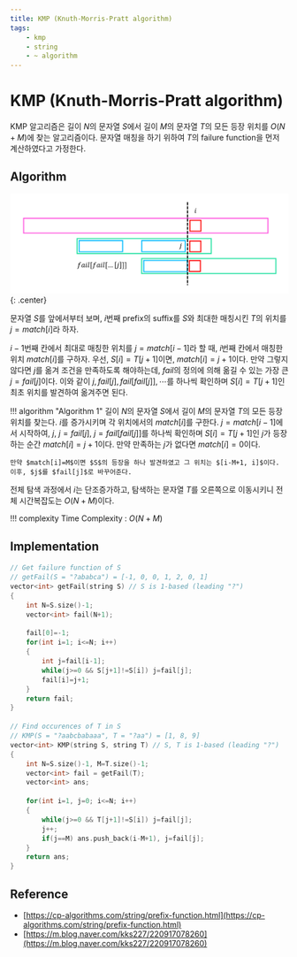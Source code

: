 ```yaml
---
title: KMP (Knuth-Morris-Pratt algorithm)
tags:
    - kmp
    - string
    - ~ algorithm
---
```


# KMP (Knuth-Morris-Pratt algorithm)

KMP 알고리즘은 길이 $N$의 문자열 $S$에서 길이 $M$의 문자열 $T$의 모든 등장 위치를 $O(N+M)$에 찾는 알고리즘이다.
문자열 매칭을 하기 위하여 $T$의 failure function을 먼저 계산하였다고 가정한다.

## Algorithm

![image 1](./1.png){: .center}

문자열 $S$를 앞에서부터 보며, $i$번째 prefix의 suffix를 $S$와 최대한 매칭시킨 $T$의 위치를 $j=match[i]$라 하자.

$i-1$번째 칸에서 최대로 매칭한 위치를 $j=match[i-1]$라 할 때, $i$번째 칸에서 매칭한 위치 $match[i]$를 구하자.
우선, $S[i]=T[j+1]$이면, $match[i]=j+1$이다.
만약 그렇지 않다면 $j$를 옮겨 조건을 만족하도록 해야하는데, $fail$의 정의에 의해 옮길 수 있는 가장 큰 $j=fail[j]$이다.
이와 같이 $j, fail[j], fail[fail[j]], \cdots$를 하나씩 확인하며 $S[i]=T[j+1]$인 최초 위치를 발견하여 옮겨주면 된다.

!!! algorithm "Algorithm 1"
    길이 $N$의 문자열 $S$에서 길이 $M$의 문자열 $T$의 모든 등장 위치를 찾는다.
    $i$를 증가시키며 각 위치에서의 $match[i]$를 구한다.
    $j=match[i-1]$에서 시작하여, $j$, $j=fail[j]$, $j=fail[fail[j]]$를 하나씩 확인하며 $S[i]=T[j+1]$인 $j$가 등장하는 순간 $match[i]=j+1$이다.
    만약 만족하는 $j$가 없다면 $match[i]=0$이다.

    만약 $match[i]=M$이면 $S$의 등장을 하나 발견하였고 그 위치는 $[i-M+1, i]$이다.
    이후, $j$를 $fail[j]$로 바꾸어준다.

전체 탐색 과정에서 $i$는 단조증가하고, 탐색하는 문자열 $T$를 오른쪽으로 이동시키니 전체 시간복잡도는 $O(N+M)$이다.

!!! complexity
    Time Complexity : $O(N+M)$

## Implementation

``` cpp linenums="1"
// Get failure function of S
// getFail(S = "?ababca") = [-1, 0, 0, 1, 2, 0, 1]
vector<int> getFail(string S) // S is 1-based (leading "?")
{
    int N=S.size()-1;
    vector<int> fail(N+1);

    fail[0]=-1;
    for(int i=1; i<=N; i++)
    {
    	int j=fail[i-1];
        while(j>=0 && S[j+1]!=S[i]) j=fail[j];
        fail[i]=j+1;
    }
    return fail;
}

// Find occurences of T in S
// KMP(S = "?aabcbabaaa", T = "?aa") = [1, 8, 9]
vector<int> KMP(string S, string T) // S, T is 1-based (leading "?")
{
    int N=S.size()-1, M=T.size()-1;
	vector<int> fail = getFail(T);
	vector<int> ans;

	for(int i=1, j=0; i<=N; i++)
	{
        while(j>=0 && T[j+1]!=S[i]) j=fail[j];
		j++;
		if(j==M) ans.push_back(i-M+1), j=fail[j];
	}
	return ans;
}
```

## Reference

- [https://cp-algorithms.com/string/prefix-function.html](https://cp-algorithms.com/string/prefix-function.html)
- [https://m.blog.naver.com/kks227/220917078260](https://m.blog.naver.com/kks227/220917078260)